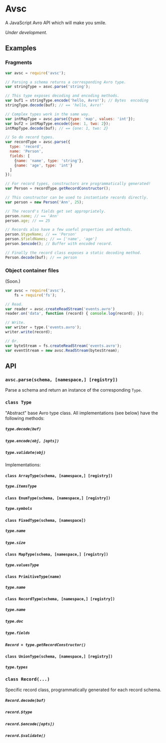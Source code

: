 # Avsc

A JavaScript Avro API which will make you smile.

*Under development.*


## Examples


### Fragments

```javascript
var avsc = require('avsc');

// Parsing a schema returns a corresponding Avro type.
var stringType = asvc.parse('string');

// This type exposes decoding and encoding methods.
var buf1 = stringType.encode('hello, Avro!'); // Bytes  encoding
stringType.decode(buf); // == 'hello, Avro!'

// Complex types work in the same way.
var intMapType = avsc.parse({type: 'map', values: 'int'});
var buf2 = intMapType.encode({one: 1, two: 2});
intMapType.decode(buf); // == {one: 1, two: 2}

// So do record types.
var recordType = avsc.parse({
  type: 'record',
  name: 'Person',
  fields: [
    {name: 'name', type: 'string'},
    {name: 'age', type: 'int'}
  ]
});

// For record types, constructors are programmatically generated!
var Person = recordType.getRecordConstructor();

// This constructor can be used to instantiate records directly.
var person = new Person('Ann', 25);

// The record's fields get set appropriately.
person.name; // == 'Ann'
person.age; // == 25

// Records also have a few useful properties and methods.
person.$typeName; // == 'Person'
person.$fieldNames; // == ['name', 'age']
person.$encode(); // Buffer with encoded record.

// Finally the record class exposes a static decoding method.
Person.decode(buf); // == person
```


### Object container files

(Soon.)

```javascript
var avsc = require('avsc'),
    fs = require('fs');

// Read.
var reader = avsc.createReadStream('events.avro')
reader.on('data', function (record) { console.log(record); });

// Write.
var writer = type.('events.avro');
writer.write(record);

// Or.
var byteStream = fs.createReadStream('events.avro');
var eventStream = new avsc.ReadStream(bytesStream);


```


## API

### `avsc.parse(schema, [namespace,] [registry])`

Parse a schema and return an instance of the corresponding `Type`.

### `class Type`

"Abstract" base Avro type class. All implementations (see below) have the
following methods:

##### `type.decode(buf)`
##### `type.encode(obj, [opts])`
##### `type.validate(obj)`

Implementations:

#### `class ArrayType(schema, [namespace,] [registry])`
##### `type.itemsType`

#### `class EnumType(schema, [namespace,] [registry])`
##### `type.symbols`

#### `class FixedType(schema, [namespace])`
##### `type.name`
##### `type.size`

#### `class MapType(schema, [namespace,] [registry])`
##### `type.valuesType`

#### `class PrimitiveType(name)`
##### `type.name`

#### `class RecordType(schema, [namespace,] [registry])`
##### `type.name`
##### `type.doc`
##### `type.fields`
##### `Record = type.getRecordConstructor()`

#### `class UnionType(schema, [namespace,] [registry])`
##### `type.types`

### `class Record(...)`

Specific record class, programmatically generated for each record schema.

##### `Record.decode(buf)`
##### `record.$type`
##### `record.$encode([opts])`
##### `record.$validate()`

